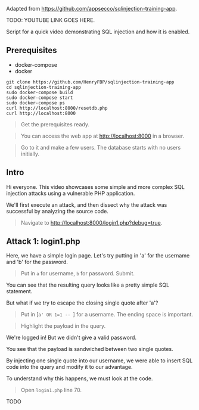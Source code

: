 Adapted from <https://github.com/appsecco/sqlinjection-training-app>.

TODO: YOUTUBE LINK GOES HERE.

Script for a quick video demonstrating SQL injection and how it is enabled.

## Prerequisites

-   docker-compose
-   docker

```
git clone https://github.com/HenryFBP/sqlinjection-training-app
cd sqlinjection-training-app
sudo docker-compose build
sudo docker-compose start
sudo docker-compose ps
curl http://localhost:8000/resetdb.php
curl http://localhost:8000
```

> Get the prerequisites ready. 

> You can access the web app at <http://localhost:8000> in a browser.

> Go to it and make a few users. The database starts with no users initially.

## Intro

Hi everyone. This video showcases some simple and more complex SQL injection attacks using a vulnerable PHP application.

We'll first execute an attack, and then dissect why the attack was successful by analyzing the source code.

> Navigate to <http://localhost:8000/login1.php?debug=true>.

## Attack 1: login1.php

Here, we have a simple login page. Let's try putting in 'a' for the username and 'b' for the password.

> Put in `a` for username, `b` for password. Submit.

You can see that the resulting query looks like a pretty simple SQL statement.

But what if we try to escape the closing single quote after 'a'?

> Put in [`a' OR 1=1 -- `] for a username. The ending space is important.

> Highlight the payload in the query.

We're logged in! But we didn't give a valid password.

You see that the payload is sandwiched between two single quotes.

By injecting one single quote into our username, we were able to insert SQL code into the query and modify it to our advantage.

To understand why this happens, we must look at the code.

> Open `login1.php` line 70.

TODO